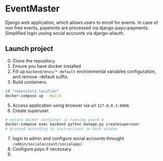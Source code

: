 # EventMaster
Django web application, which allows users to enroll for events.
In case of non free events, payemnts are processed via django-payu-payments.
Simplified login ussing social accounts via django-allauth.

## Launch project
0. Clone the repository.
1. Ensure you have docker installed
3. Fill up ```backend/envs/*-default``` environmental variables configuration, and remove -default suffix.
4. Build containers.
```bash
cd "repository_location"
docker-compose up --build
```
5. Access application using browser via url ```127.0.0.1:8000```.
6. Create superuser.
```bash
# ensure docker container is running point 4
docker-compose exec backend python manage.py createsuperuser
# proceed according to instructions in bash window
```
7. login to admin and configure social accounts throught ```/admin/socialaccount/socialapp/```.
8. Configure payu if necessary.
9. 

